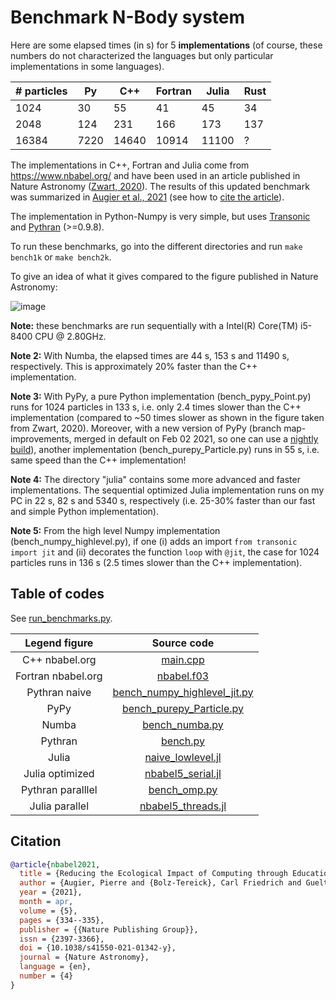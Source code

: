 # Benchmark N-Body system

Here are some elapsed times (in s) for 5 **implementations** (of course, these
numbers do not characterized the languages but only particular implementations
in some languages).

| # particles |   Py |   C++ | Fortran | Julia | Rust |
|-------------|------|-------|---------|-------|------|
|     1024    |   30 |    55 |     41  |    45 |   34 |
|     2048    |  124 |   231 |    166  |   173 |  137 |
|    16384    | 7220 | 14640 |  10914  | 11100 |    ? |

The implementations in C++, Fortran and Julia come from https://www.nbabel.org/
and have been used in an article published in Nature Astronomy
([Zwart, 2020](https://arxiv.org/pdf/2009.11295.pdf)). The results of this
updated benchmark was summarized in [Augier et al., 2021](https://rdcu.be/ciO0J)
(see how to [cite the article](#Citation)).

The implementation in Python-Numpy is very simple, but uses
[Transonic](https://transonic.readthedocs.io) and
[Pythran](https://pythran.readthedocs.io) (>=0.9.8).

To run these benchmarks, go into the different directories and run `make
bench1k` or `make bench2k`.

To give an idea of what it gives compared to the figure published in Nature Astronomy:

![image](https://raw.githubusercontent.com/paugier/nbabel/master/py/fig/fig_ecolo_impact_transonic.png)

**Note:** these benchmarks are run sequentially with a Intel(R) Core(TM)
i5-8400 CPU @ 2.80GHz.

**Note 2:** With Numba, the elapsed times are 44 s, 153 s and 11490 s,
respectively. This is approximately 20% faster than the C++ implementation.

**Note 3:** With PyPy, a pure Python implementation (bench_pypy_Point.py) runs
for 1024 particles in 133 s, i.e. only 2.4 times slower than the C++
implementation (compared to ~50 times slower as shown in the figure taken from
Zwart, 2020). Moreover, with a new version of PyPy (branch map-improvements,
merged in default on Feb 02 2021, so one can use a [nightly
build](https://buildbot.pypy.org/nightly/py3.7/)), another implementation
(bench_purepy_Particle.py) runs in 55 s, i.e. same speed than the C++
implementation!

**Note 4:** The directory "julia" contains some more advanced and faster
implementations. The sequential optimized Julia implementation runs on my PC in
22 s, 82 s and 5340 s, respectively (i.e. 25-30% faster than our fast and
simple Python implementation).

**Note 5:** From the high level Numpy implementation
(bench_numpy_highlevel.py), if one (i) adds an import `from transonic import
jit` and (ii) decorates the function `loop` with `@jit`, the case for 1024
particles runs in 136 s (2.5 times slower than the C++ implementation).

## Table of codes

See [run_benchmarks.py](https://github.com/paugier/nbabel/blob/reply-zwart2020/power/run_benchmarks.py).

|   Legend figure    |        Source code                            |
|:------------------:|:---------------------------------------------:|
|   C++ nbabel.org   | [main.cpp][main.cpp]                          |
| Fortran nbabel.org | [nbabel.f03][nbabel.f03]                      |
|   Pythran naive    | [bench_numpy_highlevel_jit.py][pythran-naive] |
|        PyPy        | [bench_purepy_Particle.py][purepy_Particle]   |
|        Numba       | [bench_numba.py][bench_numba.py]              |
|       Pythran      | [bench.py][bench.py]                          |
|        Julia       | [naive_lowlevel.jl][naive_lowlevel.jl]        |
|   Julia optimized  | [nbabel5_serial.jl][nbabel5_serial.jl]        |
|  Pythran paralllel | [bench_omp.py][bench_omp.py]                  |
|   Julia parallel   | [nbabel5_threads.jl][nbabel5_threads.jl]      |

[main.cpp]:   https://github.com/paugier/nbabel/blob/reply-zwart2020/cpp/main.cpp
[nbabel.f03]: https://github.com/paugier/nbabel/blob/reply-zwart2020/fortran/nbabel.f03
[pythran-naive]: https://github.com/paugier/nbabel/blob/reply-zwart2020/py/bench_numpy_highlevel_jit.py
[purepy_Particle]: https://github.com/paugier/nbabel/blob/reply-zwart2020/py/bench_purepy_Particle.py
[bench_numba.py]: https://github.com/paugier/nbabel/blob/reply-zwart2020/py/bench_numba.py
[bench.py]: https://github.com/paugier/nbabel/blob/reply-zwart2020/py/bench.py
[naive_lowlevel.jl]: https://github.com/paugier/nbabel/blob/reply-zwart2020/julia/naive_lowlevel.jl
[nbabel5_serial.jl]: https://github.com/paugier/nbabel/blob/reply-zwart2020/julia/nbabel5_serial.jl
[bench_omp.py]: https://github.com/paugier/nbabel/blob/reply-zwart2020/py/bench_omp.py
[nbabel5_threads.jl]: https://github.com/paugier/nbabel/blob/reply-zwart2020/julia/nbabel5_threads.jl

## Citation

```bib
@article{nbabel2021,
  title = {Reducing the Ecological Impact of Computing through Education and {{Python}} Compilers},
  author = {Augier, Pierre and {Bolz-Tereick}, Carl Friedrich and Guelton, Serge and Mohanan, Ashwin Vishnu},
  year = {2021},
  month = apr,
  volume = {5},
  pages = {334--335},
  publisher = {{Nature Publishing Group}},
  issn = {2397-3366},
  doi = {10.1038/s41550-021-01342-y},
  journal = {Nature Astronomy},
  language = {en},
  number = {4}
}
```
